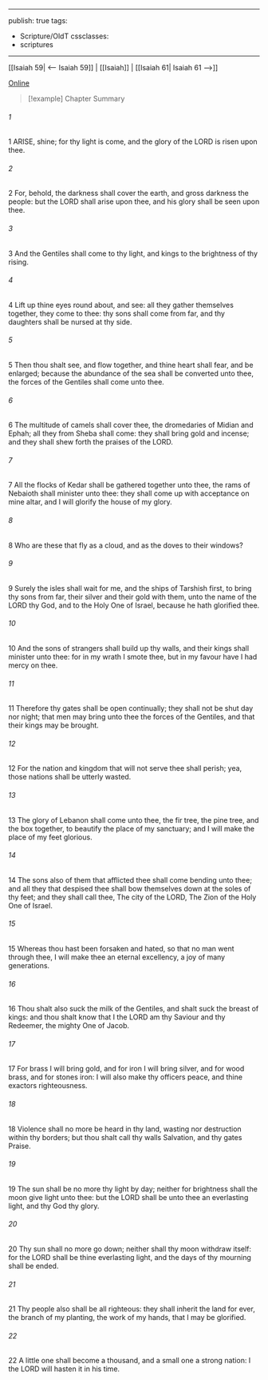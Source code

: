 

---
publish: true
tags:
  - Scripture/OldT
cssclasses:
  - scriptures
---
[[Isaiah 59| <-- Isaiah 59]] | [[Isaiah]] | [[Isaiah 61| Isaiah 61 -->]]

[Online](https://churchofjesuschrist.org/study/scriptures/ot/isa/60?lang=eng)

>[!example] Chapter Summary
>
###### 1
1 ARISE, shine; for thy light is come, and the glory of the LORD is risen upon thee.
###### 2
2 For, behold, the darkness shall cover the earth, and gross darkness the people: but the LORD shall arise upon thee, and his glory shall be seen upon thee.
###### 3
3 And the Gentiles shall come to thy light, and kings to the brightness of thy rising.
###### 4
4 Lift up thine eyes round about, and see: all they gather themselves together, they come to thee: thy sons shall come from far, and thy daughters shall be nursed at thy side.
###### 5
5 Then thou shalt see, and flow together, and thine heart shall fear, and be enlarged; because the abundance of the sea shall be converted unto thee, the forces of the Gentiles shall come unto thee.
###### 6
6 The multitude of camels shall cover thee, the dromedaries of Midian and Ephah; all they from Sheba shall come: they shall bring gold and incense; and they shall shew forth the praises of the LORD.
###### 7
7 All the flocks of Kedar shall be gathered together unto thee, the rams of Nebaioth shall minister unto thee: they shall come up with acceptance on mine altar, and I will glorify the house of my glory.
###### 8
8 Who are these that fly as a cloud, and as the doves to their windows?
###### 9
9 Surely the isles shall wait for me, and the ships of Tarshish first, to bring thy sons from far, their silver and their gold with them, unto the name of the LORD thy God, and to the Holy One of Israel, because he hath glorified thee.
###### 10
10 And the sons of strangers shall build up thy walls, and their kings shall minister unto thee: for in my wrath I smote thee, but in my favour have I had mercy on thee.
###### 11
11 Therefore thy gates shall be open continually; they shall not be shut day nor night; that men may bring unto thee the forces of the Gentiles, and that their kings may be brought.
###### 12
12 For the nation and kingdom that will not serve thee shall perish; yea, those nations shall be utterly wasted.
###### 13
13 The glory of Lebanon shall come unto thee, the fir tree, the pine tree, and the box together, to beautify the place of my sanctuary; and I will make the place of my feet glorious.
###### 14
14 The sons also of them that afflicted thee shall come bending unto thee; and all they that despised thee shall bow themselves down at the soles of thy feet; and they shall call thee, The city of the LORD, The Zion of the Holy One of Israel.
###### 15
15 Whereas thou hast been forsaken and hated, so that no man went through thee, I will make thee an eternal excellency, a joy of many generations.
###### 16
16 Thou shalt also suck the milk of the Gentiles, and shalt suck the breast of kings: and thou shalt know that I the LORD am thy Saviour and thy Redeemer, the mighty One of Jacob.
###### 17
17 For brass I will bring gold, and for iron I will bring silver, and for wood brass, and for stones iron: I will also make thy officers peace, and thine exactors righteousness.
###### 18
18 Violence shall no more be heard in thy land, wasting nor destruction within thy borders; but thou shalt call thy walls Salvation, and thy gates Praise.
###### 19
19 The sun shall be no more thy light by day; neither for brightness shall the moon give light unto thee: but the LORD shall be unto thee an everlasting light, and thy God thy glory.
###### 20
20 Thy sun shall no more go down; neither shall thy moon withdraw itself: for the LORD shall be thine everlasting light, and the days of thy mourning shall be ended.
###### 21
21 Thy people also shall be all righteous: they shall inherit the land for ever, the branch of my planting, the work of my hands, that I may be glorified.
###### 22
22 A little one shall become a thousand, and a small one a strong nation: I the LORD will hasten it in his time.



